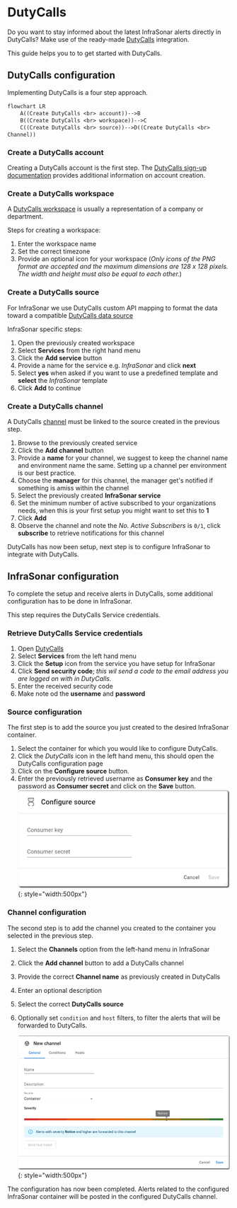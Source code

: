 # DutyCalls

Do you want to stay informed about the latest InfraSonar alerts directly in DutyCalls? Make use of the ready-made [DutyCalls](https://dutycalls.me/) integration.


This guide helps you to to get started with DutyCalls.

## DutyCalls configuration

Implementing DutyCalls is a four step approach.

``` mermaid
flowchart LR
    A((Create DutyCalls <br> account))-->B
    B((Create DutyCalls <br> workspace))-->C
    C((Create DutyCalls <br> source))-->D((Create DutyCalls <br> Channel))
```

### Create a DutyCalls account

Creating a DutyCalls account is the first step. The [DutyCalls sign-up documentation](https://dutycalls.me/#/authentication/sign-up) provides additional information on account creation.

### Create a DutyCalls workspace

A [DutyCalls workspace](https://docs.dutycalls.me/getting-started/create-workspace/) is usually a representation of a company or department.

Steps for creating a workspace:

1. Enter the workspace name
2. Set the correct timezone
3. Provide an optional icon for your workspace (_Only icons of the PNG format are accepted and the maximum dimensions are 128 x 128 pixels. The width and height must also be equal to each other._)

### Create a DutyCalls source

For InfraSonar we use DutyCalls custom API mapping to format the data toward a compatible [DutyCalls data source]((https://docs.dutycalls.me/getting-started/#step-2-add-a-source))


InfraSonar specific steps:

1. Open the previously created workspace
2. Select **Services** from the right hand menu
3. Click the **Add service** button
4. Provide a name for the service e.g. *InfraSonar* and click **next**
5. Select **yes** when asked if you want to use a predefined template and **select** the *InfraSonar* template
6. Click **Add** to continue

### Create a DutyCalls channel

A DutyCalls [channel](https://docs.dutycalls.me/getting-started/#step-3-add-a-channel) must be linked to the source created in the previous step.

1. Browse to the previously created service
2. Click the **Add channel** button
3. Provide a **name** for your channel, we suggest to keep the channel name and environment name the same. Setting up a channel per environment is our best practice.
4. Choose the **manager** for this channel, the manager get's notified if something is amiss within the channel
5. Select the previously created **InfraSonar service**
6. Set the minimum number of active subscribed to your organizations needs, when this is your first setup you might want to set this to **1**
7. Click **Add**
8. Observe the channel and note the *No. Active Subscribers* is `0/1`, click **subscribe** to retrieve notifications for this channel

DutyCalls has now been setup, next step is to configure InfraSonar to integrate with DutyCalls.


## InfraSonar configuration

To complete the setup and receive alerts in DutyCalls, some additional configuration has to be done in InfraSonar.

This step requires the DutyCalls Service credentials.

### Retrieve DutyCalls Service credentials

1. Open [DutyCalls](https://dutycalls.me/)
2. Select **Services** from the left hand menu
3. Click the **Setup** icon from the service you have setup for InfraSonar
4. Click **Send security code**; *this wil send a code to the email address you are logged on with in DutyCalls.*
5. Enter the received security code
6. Make note od the **username** and **password**

### Source configuration

The first step is to add the source you just created to the desired InfraSonar container.

1. Select the container for which you would like to configure DutyCalls.
2. Click the _DutyCalls_ icon in the left hand menu, this should open the DutyCalls configuration page
3. Click on the **Configure source** button.
4. Enter the previously retrieved username as **Consumer key** and the password as **Consumer secret** and click on the **Save** button.
   ![InfraSonar channel configuration](../../images/configure_oversight_source.png){: style="width:500px"}

### Channel configuration

The second step is to add the channel you created to the container you selected in the previous step.

1. Select the **Channels** option from the left-hand menu in InfraSonar
2. Click the **Add channel** button to add a DutyCalls channel
3. Provide the correct **Channel name** as previously created in DutyCalls
4. Enter an optional description
5. Select the correct **DutyCalls source**
6. Optionally set `condition` and `host` filters, to filter the alerts that will be forwarded to DutyCalls.

    ![InfraSonar channel configuration](../../images/configure_oversight_channel.png){: style="width:500px"}

The configuration has now been completed. Alerts related to the configured InfraSonar container will be posted in the configured DutyCalls channel.